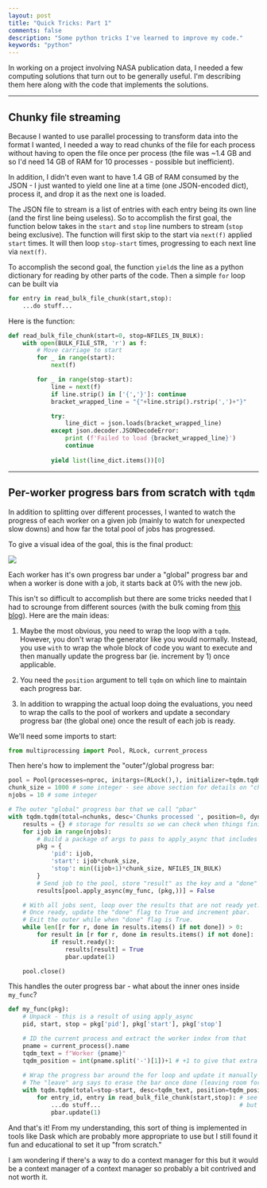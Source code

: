 ```yaml
---
layout: post
title: "Quick Tricks: Part 1"
comments: false
description: "Some python tricks I've learned to improve my code."
keywords: "python"
---
```


In working on a project involving NASA publication data, I needed a few 
computing solutions that turn out to be generally useful. I'm describing them 
here along with the code that implements the solutions.

---

## Chunky file streaming

Because I wanted to use parallel processing to transform data into the format I wanted,
I needed a way to read chunks of the file for each process without having to open the file
once per process (the file was ~1.4 GB and so I'd need 14 GB of RAM for 10 processes - possible
but inefficient).

In addition, I didn't even want to have 1.4 GB of RAM consumed by the JSON - I just wanted to yield
one line at a time (one JSON-encoded dict), process it, and drop it as the next one is loaded.

The JSON file to stream is a list of entries with each entry being its own line
(and the first line being useless). So to accomplish the first goal, the function below takes in the `start` and `stop` line
numbers to stream (`stop` being exclusive). The function will first skip to the start via `next(f)`
applied `start` times. It will then loop `stop-start` times, progressing to each next line via `next(f)`.

To accomplish the second goal, the function `yield`s the line as a python dictionary for reading by other parts of the code.
Then a simple `for` loop can be built via
```python
for entry in read_bulk_file_chunk(start,stop):
    ...do stuff...
```

Here is the function:

```python
def read_bulk_file_chunk(start=0, stop=NFILES_IN_BULK):
    with open(BULK_FILE_STR, 'r') as f:
        # Move carriage to start
        for _ in range(start):
            next(f)

        for _ in range(stop-start):
            line = next(f)
            if line.strip() in ['{','}']: continue
            bracket_wrapped_line = "{"+line.strip().rstrip(',')+"}"

            try:
                line_dict = json.loads(bracket_wrapped_line)
            except json.decoder.JSONDecodeError:
                print (f'Failed to load {bracket_wrapped_line}')
                continue
            
            yield list(line_dict.items())[0]
```

---

## Per-worker progress bars from scratch with `tqdm`
In addition to splitting over different processes, I wanted to watch the progress of each worker on
a given job (mainly to watch for unexpected slow downs) and how far the total pool of jobs has progressed.

To give a visual idea of the goal, this is the final product:

![]({{site.baseurl}}/assets/images/WorkerProgress.gif)

Each worker has it's own progress bar under a "global" progress bar and when a worker is done with a job,
it starts back at 0% with the new job.

This isn't so difficult to accomplish but there are some tricks needed that I had to scrounge from
different sources (with the bulk coming from [this blog](https://leimao.github.io/blog/Python-tqdm-Multiprocessing/)). Here are the main ideas:

1. Maybe the most obvious, you need to wrap the loop with a `tqdm`. However, you don't wrap
the generator like you would normally. Instead, you use `with` to wrap the whole block of code you want to execute
and then manually update the progress bar (ie. increment by 1) once applicable.

2. You need the `position` argument to tell `tqdm` on which line to maintain each progress bar.

3. In addition to wrapping the actual loop doing the evaluations, you need to wrap the calls
to the pool of workers and update a secondary progress bar (the global one) once the result
of each job is ready.

We'll need some imports to start:
```python
from multiprocessing import Pool, RLock, current_process
```

Then here's how to implement the "outer"/global progress bar:

```python
pool = Pool(processes=nproc, initargs=(RLock(),), initializer=tqdm.tqdm.set_lock)
chunk_size = 1000 # some integer - see above section for details on "chunks" in this context
njobs = 10 # some integer

# The outer "global" progress bar that we call "pbar"
with tqdm.tqdm(total=nchunks, desc='Chunks processed ', position=0, dynamic_ncols=True) as pbar:
    results = {} # storage for results so we can check when things finish
    for ijob in range(njobs):
        # Build a package of args to pass to apply_async that includes the job index
        pkg = {
            'pid': ijob,
            'start': ijob*chunk_size,
            'stop': min((ijob+1)*chunk_size, NFILES_IN_BULK)
        }
        # Send job to the pool, store "result" as the key and a "done" flag as the value (False to start since we just submitted)
        results[pool.apply_async(my_func, (pkg,))] = False

    # With all jobs sent, loop over the results that are not ready yet.
    # Once ready, update the "done" flag to True and increment pbar.
    # Exit the outer while when "done" flag is True.
    while len([r for r, done in results.items() if not done]) > 0:
        for result in [r for r, done in results.items() if not done]:
            if result.ready():
                results[result] = True
                pbar.update(1)

    pool.close()
```

This handles the outer progress bar - what about the inner ones inside `my_func`?

```python
def my_func(pkg):
    # Unpack - this is a result of using apply_async
    pid, start, stop = pkg['pid'], pkg['start'], pkg['stop']

    # ID the current process and extract the worker index from that
    pname = current_process().name
    tqdm_text = f"Worker {pname}"
    tqdm_position = int(pname.split('-')[1])+1 # +1 to give that extra line between the "global" progress bar and the workers
    
    # Wrap the progress bar around the for loop and update it manually to support per-process progress bars
    # The "leave" arg says to erase the bar once done (leaving room for the new one to show up)
    with tqdm.tqdm(total=stop-start, desc=tqdm_text, position=tqdm_position, leave=False, dynamic_ncols=True) as pbar:
        for entry_id, entry in read_bulk_file_chunk(start,stop): # see the function in the previous trick
            ...do stuff...                                       # but this iterable could be anything obviously
            pbar.update(1)
```

And that's it! From my understanding, this sort of thing is implemented in tools like Dask
which are probably more appropriate to use but I still found it fun and educational to
set it up "from scratch."

I am wondering if there's a way to do a context manager for this but it would be a context manager
of a context manager so probably a bit contrived and not worth it.